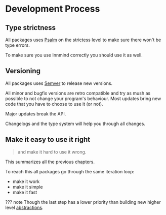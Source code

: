 # Development Process

## Type strictness

All packages uses [Psalm](https://psalm.dev) on the strictess level to make sure there won't be type errors.

To make sure you use Innmind correctly you should use it as well.

## Versioning

All packages uses [Semver](https://semver.org) to release new versions.

All minor and bugfix versions are retro compatible and try as mush as possible to not change your program's behaviour. Most updates bring new code that you have to choose to use it (or not).

Major updates break the API.

Changelogs and the type system will help you through all changes.

## Make it easy to use it right

> and make it hard to use it wrong.

This summarizes all the previous chapters.

To reach this all packages go through the same iteration loop:

- make it work
- make it simple
- make it fast

??? note
    Though the last step has a lower priority than building new higher level [abstractions](abstractions.md).
